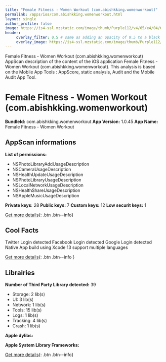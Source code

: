 ```yaml
---
title: "Female Fitness - Women Workout (com.abishkking.womenworkout)"
permalink: /apps/ios/com.abishkking.womenworkout.html
layout: single
author_profile: false
image: https://is4-ssl.mzstatic.com/image/thumb/Purple112/v4/65/e4/04/65e40496-54b3-e4fb-0bcc-3e3c05c7d968/AppIcon-0-0-1x_U007emarketing-0-0-0-3-0-0-sRGB-0-0-0-GLES2_U002c0-512MB-85-220-0-0.jpeg/512x512bb.jpg
header: 
     overlay_filter: 0.5 # same as adding an opacity of 0.5 to a black background
     overlay_image: https://is4-ssl.mzstatic.com/image/thumb/Purple112/v4/65/e4/04/65e40496-54b3-e4fb-0bcc-3e3c05c7d968/AppIcon-0-0-1x_U007emarketing-0-0-0-3-0-0-sRGB-0-0-0-GLES2_U002c0-512MB-85-220-0-0.jpeg/512x512bb.jpg
---
```

Female Fitness - Women Workout (com.abishkking.womenworkout) AppScan description of the content of the iOS application Female Fitness - Women Workout (com.abishkking.womenworkout). This analysis is based on the Mobile App Tools : AppScore, static analysis, Audit and the Mobile Audit App Tool.

# Female Fitness - Women Workout (com.abishkking.womenworkout)

**BundleId:** com.abishkking.womenworkout
**App Version:** 1.0.45
**App Name:** Female Fitness - Women Workout


## AppScan informations 

**List of permissions:** 
- NSPhotoLibraryAddUsageDescription
- NSCameraUsageDescription
- NSHealthUpdateUsageDescription
- NSPhotoLibraryUsageDescription
- NSLocalNetworkUsageDescription
- NSHealthShareUsageDescription
- NSAppleMusicUsageDescription
  
  
**Private keys:** 28
**Public keys:** 7
**Custom keys:** 12
**Low securit keys:** 1
  
[Get more details](/pricing.html){: .btn .btn--info}

## Cool Facts

Twitter Login detected
Facebook Login detected
Google Login detected
Native App
build using Xcode 13
support multiple languages
  
[Get more details](/pricing.html){: .btn .btn--info }

## Librairies 
**Number of Third Party Library detected:** 39
- Storage: 2 lib(s)
- UI: 3 lib(s)
- Network: 1 lib(s)
- Tools: 15 lib(s)
- Logs: 1 lib(s)
- Tracking: 4 lib(s)
- Crash: 1 lib(s)


**Apple dylibs:**


**Apple System Library Frameworks:**


  
[Get more details](/pricing.html){: .btn .btn--info}

